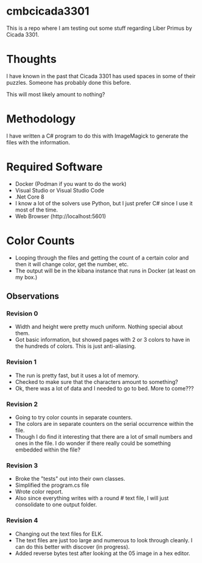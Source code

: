 # cmbcicada3301
This is a repo where I am testing out some stuff regarding Liber Primus by Cicada 3301.

# Thoughts
I have known in the past that Cicada 3301 has used spaces in some of their puzzles.  Someone has probably done this before.

This will most likely amount to nothing?

# Methodology
I have written a C# program to do this with ImageMagick to generate the files with the information.

# Required Software
- Docker (Podman if you want to do the work)
- Visual Studio or Visual Studio Code
- .Net Core 8
- I know a lot of the solvers use Python, but I just prefer C# since I use it most of the time.
- Web Browser (http://localhost:5601)

# Color Counts
- Looping through the files and getting the count of a certain color and then it will change color, get the number, etc.
- The output will be in the kibana instance that runs in Docker (at least on my box.)

## Observations
### Revision 0
- Width and height were pretty much uniform.  Nothing special about them.
- Got basic information, but showed pages with 2 or 3 colors to have in the hundreds of colors.  This is just anti-aliasing.

### Revision 1
- The run is pretty fast, but it uses a lot of memory.
- Checked to make sure that the characters amount to something?
- Ok, there was a lot of data and I needed to go to bed.  More to come???

### Revision 2
- Going to try color counts in separate counters.
- The colors are in separate counters on the serial occurrence within the file.
- Though I do find it interesting that there are a lot of small numbers and ones in the file.  I do wonder if there really could be something embedded within the file?

### Revision 3
- Broke the "tests" out into their own classes.
- Simplified the program.cs file
- Wrote color report.
- Also since everything writes with a round # text file, I will just consolidate to one output folder.

### Revision 4
- Changing out the text files for ELK.
- The text files are just too large and numerous to look through cleanly.  I can do this better with discover (in progress).
- Added reverse bytes test after looking at the 05 image in a hex editor.
